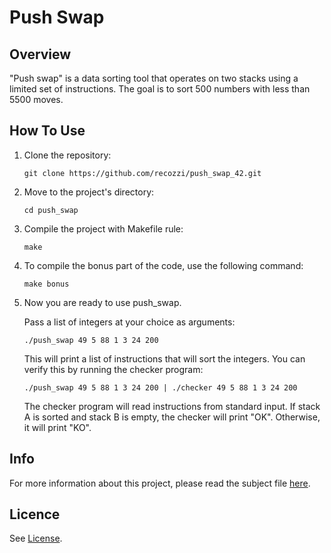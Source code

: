 <h1>Push Swap</h1>

<h2>Overview</h2>
"Push swap" is a data sorting tool that operates on two stacks using a limited set of instructions. The goal is to sort 500 numbers with less than 5500 moves.
<h2>How To Use</h2>
<ol>
  <li>Clone the repository:</li>
  <pre><code>git clone https://github.com/recozzi/push_swap_42.git</code></pre>
  <li>Move to the project's directory:</li>
  <pre><code>cd push_swap</code></pre>
  <li>Compile the project with Makefile rule:</li>
  <pre><code>make</code></pre>
  <li>To compile the bonus part of the code, use the following command:</li>
  <pre><code>make bonus</code></pre>
  <li>Now you are ready to use push_swap.</li>
  
  <p>Pass a list of integers at your choice as arguments:</p>
  <pre><code>./push_swap 49 5 88 1 3 24 200</code></pre>
  <p>This will print a list of instructions that will sort the integers. You can verify this by running the checker program:</p>
  <pre><code>./push_swap 49 5 88 1 3 24 200 | ./checker 49 5 88 1 3 24 200</code></pre>
  <p>The checker program will read instructions from standard input. If stack A is sorted and stack B is empty, the checker will print "OK". Otherwise, it will print "KO".</p>
</ol>
<h2>Info</h2>
For more information about this project, please read the subject file <a href="https://github.com/recozzi/push_swap_42/blob/main/en.subject.pdf">here</a>.
<h2>Licence</h2>
See <a href="https://github.com/recozzi/push_swap_42/blob/main/LICENSE">License</a>.
